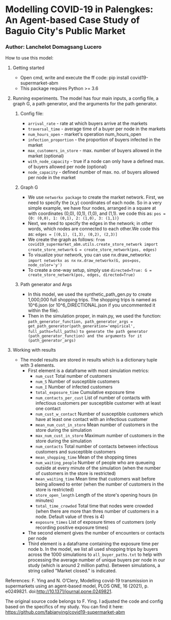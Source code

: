 # Modelling COVID-19 in Palengkes: An Agent-based Case Study of Baguio City's Public Market
### Author: Lanchelot Domagsang Lucero

How to use this model:
1. Getting started
    - Open cmd, write and execute the ff code: pip install covid19-supermarket-abm
    - This package requires Python >= 3.6

2. Running experiments. The model has four main inputs, a config file, a graph G, a path generator, and the arguments for the path generator.
   1. Config file:
        - `arrival_rate` - rate at which buyers arrive at the markets
        - `traversal_time` - average time of a buyer per node in the markets
        - `num_hours_open` - market's operation num_hours_open
        - `infection_proportion` - the proportion of buyers infected in the market
        - `max_customers_in_store` - max. number of buyers allowed in the market (optional)
        - `with_node_capacity` - true if a node can only have a defined max. of buyers allowed per node (optional)
        - `node_capacity` - defined number of max. no. of buyers allowed per node in the market

    2. Graph G
        - We use `networkx package` to create the market network. First, we need to specify the (x,y) coordinates of each node. So in a very simple example, we have four nodes, arranged in a square at with coordinates (0,0), (0,1), (1,0), and (1,1). we code this as: `pos = {0: (0,0), 1: (0,1), 2: (1,0), 3: (1,1)}` 
        - Next, we need to specify the edges in the network; in other words, which nodes are connected to each other.We code this as: `edges = [(0,1), (1,3), (0,2), (2,3)]` 
        - We create the graph as follows:
            `from covid19_supermarket_abm.utils.create_store_network import create_store_network` 
            `G = create_store_network(pos, edges)` 
        - To visualize your network, you can use nx.draw_networkx:
            `import networkx as nx` 
            `nx.draw_networkx(G, pos=pos, node_color='y')`
        - To create a one-way setup, simply use
             `directed=True: G = create_store_network(pos, edges, directed=True) `

    3. Path generator and Args
        - In this model, we used the synthetic_path_gen.py to create 1,000,000 full shopping trips. The shopping trips is named as 10^6.json (or 10^6_DIRECTIONAL.json if you uncommented it within the file).
        - Then in the simulation proper, in main.py, we used the function:
          `path_generator_function, path_generator_args = get_path_generator(path_generation='empirical', full_paths=full_paths)`
          `to generate the path generator (path_generator_function) and the arguments for it (path_generator_args)`
    
4. Working with results
    - The model results are stored in results which is a dictionary tuple with 3 elements.
        - First element is a dataframe with most simulation metrics:
            - `num_cust` 	Total number of customers
            - `num_S`	Number of susceptible customers
            - `num_I`	Number of infected customers
            - `total_exposure_time`	Cumulative exposure time
            - `num_contacts_per_cust`	List of number of contacts with infectious customers per susceptible customer with at least one contact
            - `num_cust_w_contact`	Number of susceptible customers which have at least one contact with an infectious customer
            - `mean_num_cust_in_store`	Mean number of customers in the store during the simulation
            - `max_num_cust_in_store`	Maximum number of customers in the store during the simulation
            - `num_contacts`	Total number of contacts between infectious customers and susceptible customers
            - `mean_shopping_time`	Mean of the shopping times
            - `num_waiting_people`	Number of people who are queueing outside at every minute of the simulation (when the number of customers in the store is restricted)
            - `mean_waiting_time`	Mean time that customers wait before being allowed to enter (when the number of customers in the store is restricted)
            - `store_open_length`	Length of the store's opening hours (in minutes)
            - `total_time_crowded`	Total time that nodes were crowded (when there are more than thres number of customers in a node. Default value of thres is 4)
            - `exposure_times`	List of exposure times of customers (only recording positive exposure times)
        - The second element gives the number of encounters or contacts per node
        - Third element is a dataframe containing the exposure time per node
    b. In the model, we list all used shopping trips by buyers across the 1000 simulations to `all_buyer_paths.txt` to help with processing the average number of unique buyers per node in our study (which is around 2 million paths). Between simulations, a string called "Market closed." is indicated. 

References:
F. Ying and N. O’Clery, Modelling covid-19 transmission in supermarkets using an agent-based model, PLOS ONE, 16 (2021), p. e0249821. doi:http://10.1371/journal.pone.0249821.

The original source code belongs to F. Ying. I adjusted the code and config based on the specifics of my study. You can find it here: https://github.com/fabianying/covid19-supermarket-abm
